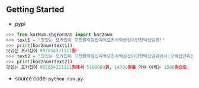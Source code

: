 ## Getting Started

- pypi

```python
>>> from korNum.chgFormat import kor2num
>>> text1 = "맛있는 포카칩이 구천팔백칠십육억오천사백삼십이만천백십일원!"
>>> print(kor2num(text1))
맛있는 포카칩이 987654321111원!
>>> text2 = "맛있는 포카칩이 구천팔백칠십육억오천사백삼십이만천백십일원에서 오백십만육십구원, 만사천칠백원을 거쳐 이제는 천오백원으로!"
>>> print(kor2num(text2))
맛있는 포카칩이 987654321111원에서 5100069원, 14700원을 거쳐 이제는 1500원으로!
```

- source code:
  `python run.py`
